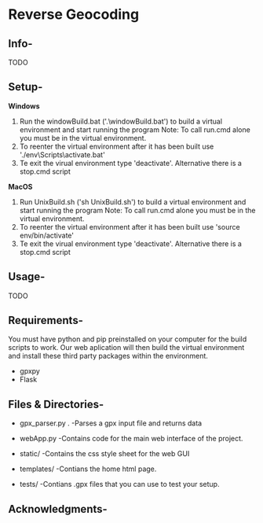 # Reverse Geocoding 

## Info-
TODO

## Setup-
**Windows**
1. Run the windowBuild.bat ('.\windowBuild.bat') to build a virtual environment and start running the program
Note: To call run.cmd alone you must be in the virtual environment. 
2. To reenter the virtual environment after it has been built use './env\Scripts\activate.bat'
3. Te exit the virual environment type 'deactivate'. Alternative there is a stop.cmd script

**MacOS**
1. Run UnixBuild.sh ('sh UnixBuild.sh') to build a virtual environment and start running the program
Note: To call run.cmd alone you must be in the virtual environment. 
2. To reenter the virtual environment after it has been built use 'source env/bin/activate'
3. Te exit the virual environment type 'deactivate'. Alternative there is a stop.cmd script

## Usage- 
TODO

## Requirements-
You must have python and pip preinstalled on your computer for the build scripts to work. Our web aplication will then build the virtual environment and install these third party packages within the environment. 
- gpxpy
- Flask


## Files & Directories-

* gpx_parser.py .
-Parses a gpx input file and returns data

* webApp.py
-Contains code for the main web interface of the project.

* static/
-Contains the css style sheet for the web GUI

* templates/
-Contians the home html page.

* tests/
-Contians .gpx files that you can use to test your setup.

## Acknowledgments-
